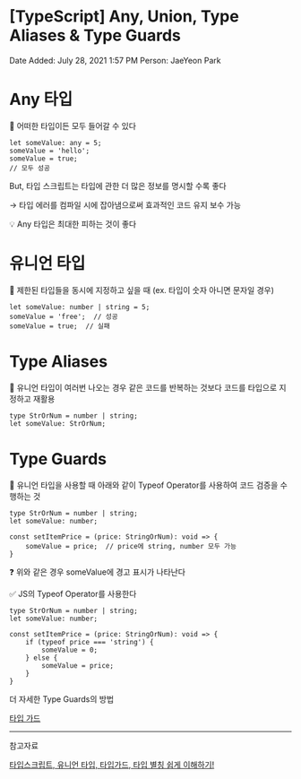 # [TypeScript] Any, Union, Type Aliases & Type Guards

Date Added: July 28, 2021 1:57 PM
Person: JaeYeon Park

# Any 타입

📌 어떠한 타입이든 모두 들어갈 수 있다

```tsx
let someValue: any = 5;
someValue = 'hello';
someValue = true;
// 모두 성공
```

But, 타입 스크립트는 타입에 관한 더 많은 정보를 명시할 수록 좋다

→ 타입 에러를 컴파일 시에 잡아냄으로써 효과적인 코드 유지 보수 가능

💡 Any 타입은 최대한 피하는 것이 좋다

# 유니언 타입

📌 제한된 타입들을 동시에 지정하고 싶을 때 (ex. 타입이 숫자 아니면 문자일 경우)

```tsx
let someValue: number | string = 5;
someValue = 'free';  // 성공
someValue = true;  // 실패

```

# Type Aliases

📌 유니언 타입이 여러번 나오는 경우 같은 코드를 반복하는 것보다 코드를 타입으로 지정하고 재활용

```tsx
type StrOrNum = number | string;
let someValue: StrOrNum;
```

# Type Guards

📌 유니언 타입을 사용할 때 아래와 같이 Typeof Operator를 사용하여 코드 검증을 수행하는 것

```tsx
type StrOrNum = number | string;
let someValue: number;

const setItemPrice = (price: StringOrNum): void => {
	someValue = price;  // price에 string, number 모두 가능
}
```

❓ 위와 같은 경우 someValue에 경고 표시가 나타난다

✅ JS의 Typeof Operator를 사용한다

```tsx
type StrOrNum = number | string;
let someValue: number;

const setItemPrice = (price: StringOrNum): void => {
	if (typeof price === 'string') {
		someValue = 0;
	} else {
		someValue = price;  
	}
}
```

더 자세한 Type Guards의 방법

[타입 가드](https://radlohead.gitbook.io/typescript-deep-dive/type-system/typeguard)

---

참고자료

[타입스크립트, 유니언 타입, 타입가드, 타입 별칭 쉽게 이해하기!](https://www.youtube.com/watch?v=lmjQh2LrH94&list=PLJf6aFJoJtbUXW6T4lPUk7C66yEneX7MN&index=7)
